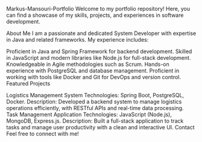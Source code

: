 Markus-Mansouri-Portfolio
Welcome to my portfolio repository! Here, you can find a showcase of my skills, projects, and experiences in software development.

About Me I am a passionate and dedicated System Developer with expertise in Java and related frameworks. My experience includes:

Proficient in Java and Spring Framework for backend development. Skilled in JavaScript and modern libraries like Node.js for full-stack development. Knowledgeable in Agile methodologies such as Scrum. Hands-on experience with PostgreSQL and database management. Proficient in working with tools like Docker and Git for DevOps and version control. Featured Projects

Logistics Management System Technologies: Spring Boot, PostgreSQL, Docker. Description: Developed a backend system to manage logistics operations efficiently, with RESTful APIs and real-time data processing.
Task Management Application Technologies: JavaScript (Node.js), MongoDB, Express.js. Description: Built a full-stack application to track tasks and manage user productivity with a clean and interactive UI. Contact Feel free to connect with me!
